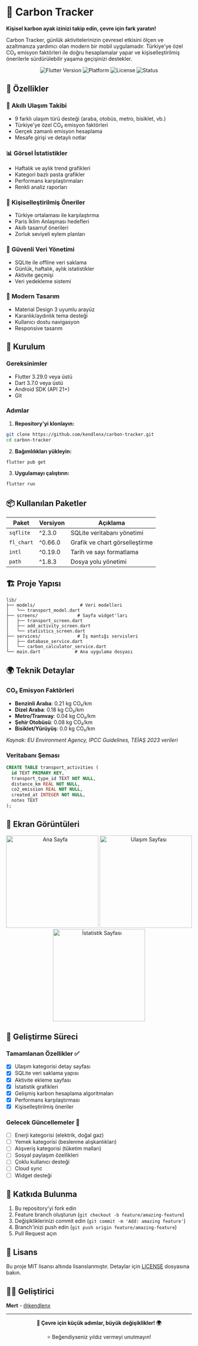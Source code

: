 # 🌱 Carbon Tracker

**Kişisel karbon ayak izinizi takip edin, çevre için fark yaratın!**

Carbon Tracker, günlük aktivitelerinizin çevresel etkisini ölçen ve azaltmanıza yardımcı olan modern bir mobil uygulamadır. Türkiye'ye özel CO₂ emisyon faktörleri ile doğru hesaplamalar yapar ve kişiselleştirilmiş önerilerle sürdürülebilir yaşama geçişinizi destekler.

<div align="center">
  <img src="https://img.shields.io/badge/Flutter-3.29.0-blue?style=for-the-badge&logo=flutter" alt="Flutter Version">
  <img src="https://img.shields.io/badge/Platform-Android-green?style=for-the-badge&logo=android" alt="Platform">
  <img src="https://img.shields.io/badge/License-MIT-yellow?style=for-the-badge" alt="License">
  <img src="https://img.shields.io/badge/Status-Ready%20for%20Play%20Store-success?style=for-the-badge" alt="Status">
</div>

## 📱 Özellikler

### 🚗 **Akıllı Ulaşım Takibi**
- 9 farklı ulaşım türü desteği (araba, otobüs, metro, bisiklet, vb.)
- Türkiye'ye özel CO₂ emisyon faktörleri
- Gerçek zamanlı emisyon hesaplama
- Mesafe girişi ve detaylı notlar

### 📊 **Görsel İstatistikler**
- Haftalık ve aylık trend grafikleri
- Kategori bazlı pasta grafikler
- Performans karşılaştırmaları
- Renkli analiz raporları

### 🎯 **Kişiselleştirilmiş Öneriler**
- Türkiye ortalaması ile karşılaştırma
- Paris İklim Anlaşması hedefleri
- Akıllı tasarruf önerileri
- Zorluk seviyeli eylem planları

### 💾 **Güvenli Veri Yönetimi**
- SQLite ile offline veri saklama
- Günlük, haftalık, aylık istatistikler
- Aktivite geçmişi
- Veri yedekleme sistemi

### 🎨 **Modern Tasarım**
- Material Design 3 uyumlu arayüz
- Karanlık/aydınlık tema desteği
- Kullanıcı dostu navigasyon
- Responsive tasarım

## 🚀 Kurulum

### Gereksinimler
- Flutter 3.29.0 veya üstü
- Dart 3.7.0 veya üstü
- Android SDK (API 21+)
- Git

### Adımlar

1. **Repository'yi klonlayın:**
```bash
git clone https://github.com/kendlenx/carbon-tracker.git
cd carbon-tracker
```

2. **Bağımlılıkları yükleyin:**
```bash
flutter pub get
```

3. **Uygulamayı çalıştırın:**
```bash
flutter run
```

## 📦 Kullanılan Paketler

| Paket | Versiyon | Açıklama |
|-------|----------|----------|
| `sqflite` | ^2.3.0 | SQLite veritabanı yönetimi |
| `fl_chart` | ^0.66.0 | Grafik ve chart görselleştirme |
| `intl` | ^0.19.0 | Tarih ve sayı formatlama |
| `path` | ^1.8.3 | Dosya yolu yönetimi |

## 🏗️ Proje Yapısı

```
lib/
├── models/                 # Veri modelleri
│   └── transport_model.dart
├── screens/               # Sayfa widget'ları
│   ├── transport_screen.dart
│   ├── add_activity_screen.dart
│   └── statistics_screen.dart
├── services/              # İş mantığı servisleri
│   ├── database_service.dart
│   └── carbon_calculator_service.dart
└── main.dart             # Ana uygulama dosyası
```

## 🌍 Teknik Detaylar

### CO₂ Emisyon Faktörleri
- **Benzinli Araba**: 0.21 kg CO₂/km
- **Dizel Araba**: 0.18 kg CO₂/km
- **Metro/Tramvay**: 0.04 kg CO₂/km
- **Şehir Otobüsü**: 0.08 kg CO₂/km
- **Bisiklet/Yürüyüş**: 0.0 kg CO₂/km

*Kaynak: EU Environment Agency, IPCC Guidelines, TEİAŞ 2023 verileri*

### Veritabanı Şeması
```sql
CREATE TABLE transport_activities (
  id TEXT PRIMARY KEY,
  transport_type_id TEXT NOT NULL,
  distance_km REAL NOT NULL,
  co2_emission REAL NOT NULL,
  created_at INTEGER NOT NULL,
  notes TEXT
);
```

## 📸 Ekran Görüntüleri

<div align="center">
  <img src="screenshots/home_screen.png" width="250" alt="Ana Sayfa">
  <img src="screenshots/transport_screen.png" width="250" alt="Ulaşım Sayfası">
  <img src="screenshots/statistics_screen.png" width="250" alt="İstatistik Sayfası">
</div>

## 🔄 Geliştirme Süreci

### Tamamlanan Özellikler ✅
- [x] Ulaşım kategorisi detay sayfası
- [x] SQLite veri saklama yapısı
- [x] Aktivite ekleme sayfası
- [x] İstatistik grafikleri
- [x] Gelişmiş karbon hesaplama algoritmaları
- [x] Performans karşılaştırması
- [x] Kişiselleştirilmiş öneriler

### Gelecek Güncellemeler 🚀
- [ ] Enerji kategorisi (elektrik, doğal gaz)
- [ ] Yemek kategorisi (beslenme alışkanlıkları)
- [ ] Alışveriş kategorisi (tüketim malları)
- [ ] Sosyal paylaşım özellikleri
- [ ] Çoklu kullanıcı desteği
- [ ] Cloud sync
- [ ] Widget desteği

## 🤝 Katkıda Bulunma

1. Bu repository'yi fork edin
2. Feature branch oluşturun (`git checkout -b feature/amazing-feature`)
3. Değişikliklerinizi commit edin (`git commit -m 'Add: amazing feature'`)
4. Branch'inizi push edin (`git push origin feature/amazing-feature`)
5. Pull Request açın

## 📄 Lisans

Bu proje MIT lisansı altında lisanslanmıştır. Detaylar için [LICENSE](LICENSE) dosyasına bakın.

## 👨‍💻 Geliştirici

**Mert** - [@kendlenx](https://github.com/kendlenx)

---

<div align="center">
  <p><strong>🌱 Çevre için küçük adımlar, büyük değişiklikler! 🌍</strong></p>
  <p>⭐ Beğendiyseniz yıldız vermeyi unutmayın!</p>
</div>

